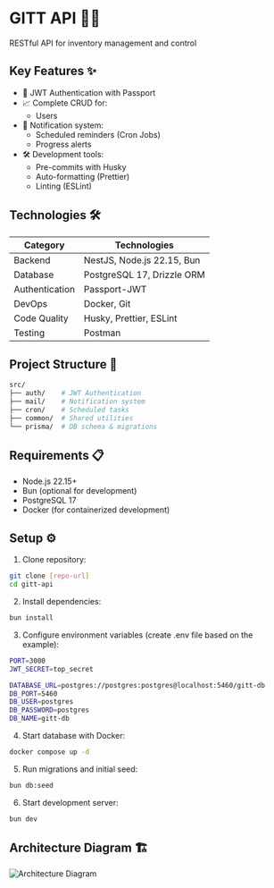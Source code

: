 # GITT API 🏦🎯

RESTful API for inventory management and control

## Key Features ✨

- 🔐 JWT Authentication with Passport
- 📈 Complete CRUD for:
  - Users
- 📧 Notification system:
  - Scheduled reminders (Cron Jobs)
  - Progress alerts
- 🛠️ Development tools:
  - Pre-commits with Husky
  - Auto-formatting (Prettier)
  - Linting (ESLint)

## Technologies 🛠️

| Category       | Technologies               |
| -------------- | -------------------------- |
| Backend        | NestJS, Node.js 22.15, Bun |
| Database       | PostgreSQL 17, Drizzle ORM |
| Authentication | Passport-JWT               |
| DevOps         | Docker, Git                |
| Code Quality   | Husky, Prettier, ESLint    |
| Testing        | Postman                    |

## Project Structure 📂

```bash
src/
├── auth/    # JWT Authentication
├── mail/    # Notification system
├── cron/    # Scheduled tasks
├── common/  # Shared utilities
└── prisma/  # DB schema & migrations
```

## Requirements 📋

- Node.js 22.15+
- Bun (optional for development)
- PostgreSQL 17
- Docker (for containerized development)

## Setup ⚙️

1. Clone repository:

```bash
git clone [repo-url]
cd gitt-api
```

2. Install dependencies:

```bash
bun install
```

3. Configure environment variables (create .env file based on the example):

```bash
PORT=3000
JWT_SECRET=top_secret

DATABASE_URL=postgres://postgres:postgres@localhost:5460/gitt-db
DB_PORT=5460
DB_USER=postgres
DB_PASSWORD=postgres
DB_NAME=gitt-db
```

4. Start database with Docker:

```bash
docker compose up -d
```

5. Run migrations and initial seed:

```bash
bun db:seed
```

6. Start development server:

```bash
bun dev
```

## Architecture Diagram 🏗️

![Architecture Diagram](public/arquitectura.png)
